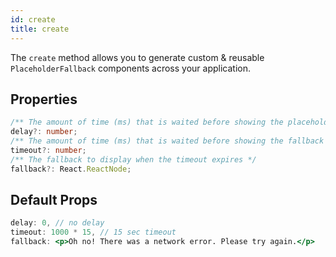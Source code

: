 ```yaml
---
id: create
title: create
---
```


The `create` method allows you to generate custom & reusable `PlaceholderFallback` components across your application.

## Properties

```typescript
/** The amount of time (ms) that is waited before showing the placeholder */
delay?: number;
/** The amount of time (ms) that is waited before showing the fallback */
timeout?: number;
/** The fallback to display when the timeout expires */
fallback?: React.ReactNode;
```

## Default Props

```jsx
delay: 0, // no delay
timeout: 1000 * 15, // 15 sec timeout
fallback: <p>Oh no! There was a network error. Please try again.</p>
```
